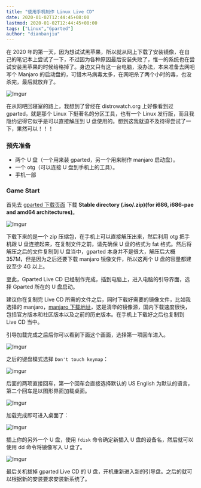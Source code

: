```yaml
---
title: "使用手机制作 Linux Live CD"
date: 2020-01-02T12:44:45+08:00
lastmod: 2020-01-02T12:44:45+08:00
tags: ["Linux","Gparted"]
author: "dianbanjiu"
---
```


在 2020 年的第一天，因为想试试黑苹果，所以就从网上下载了安装镜像，在自己的笔记本上尝试了一下，不过因为各种原因最后安装失败了，惟一的系统也在尝试安装黑苹果的时候给格掉了。身边又只有这一台电脑，没办法，本来准备去网吧写个 Manjaro 的启动盘的，可惜木马病毒太多，在网吧杀了两个小时的毒，也没杀完，最后就放弃了。  

![Imgur](https://i.imgur.com/BXi7QoK.jpg)

在从网吧回寝室的路上，我想到了曾经在 distrowatch.org 上好像看到过 gparted，就是那个 Linux 下挺著名的分区工具，也有一个 Linux 发行版，而且我隐约记得它似乎是可以直接解压到 U 盘使用的。想到这我就迫不及待得尝试了一下，果然可以！！！  

### 预先准备  

- 两个 U 盘（一个用来装 gparted，另一个用来制作 manjaro 启动盘）。  
- 一个 otg（可以连接 U 盘到手机上的工具）。  
- 手机一部

### Game Start  

首先去 [gparted 下载页面](https://gparted.org/download.php) 下载 **Stable directory (.iso/.zip)(for i686, i686-pae and amd64 architectures)**。  

![Imgur](https://i.imgur.com/O0ld1kR.png)

下载下来的是一个 zip 压缩包，在手机上可以直接解压出来，然后利用 otg 把手机跟 U 盘连接起来，在复制文件之前，请先确保 U 盘的格式为 fat 格式。然后将解压之后的文件复制到 U 盘当中，gparted 本身并不是很大，解压后大概 357M，但是因为之后还要下载 manjaro 镜像文件，所以这两个 U 盘的容量都建议至少 4G 以上。  

至此，Gparted Live CD 已经制作完成，插到电脑上，进入电脑的引导界面，选择 Gparted 所在的 U 盘启动。  

建议你在复制完 Live CD 所需的文件之后，同时下载好需要的镜像文件，比如我选择的 manjaro，[manjaro 下载地址](https://mirrors.tuna.tsinghua.edu.cn/osdn/storage/g/m/ma/)，这是清华的镜像源，国内下载速度很快，包括官方版本和社区版本以及之前的历史版本。在手机上下载好之后也复制到 Live CD 当中。  


引导加载完成之后后你可以看到下面这个画面，选择第一项回车进入。  

![Imgur](https://i.imgur.com/d27drNa.png)

之后的键盘模式选择 `Don't touch keymap`：  

![imgur](https://i.imgur.com/O55JJzQ.png)

后面的两项直接回车，第一个回车会直接选择默认的 US English 为默认的语言，第二个回车是以图形界面加载桌面。  

![Imgur](https://i.imgur.com/LtegLuc.png)

加载完成即可进入桌面了：  

![Imgur](https://i.imgur.com/rTqcked.png)

插上你的另外一个 U 盘，使用 `fdisk` 命令确定新插入 U 盘的设备名，然后就可以使用 dd 命令将镜像写入 U 盘了。  

![Imgur](https://i.imgur.com/hOsO0gV.png)  

最后关机拔掉 gparted Live CD 的 U 盘，开机重新进入新的引导盘。之后的就可以根据新的安装要求安装新系统了。  